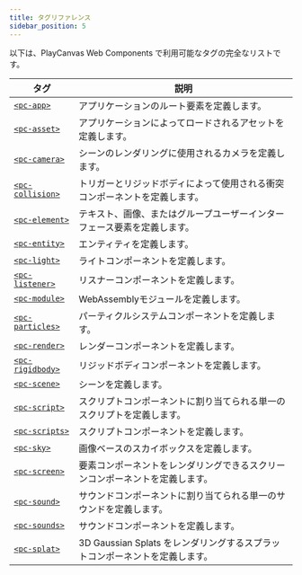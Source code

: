 ```yaml
---
title: タグリファレンス
sidebar_position: 5
---
```


以下は、PlayCanvas Web Components で利用可能なタグの完全なリストです。

| タグ | 説明 |
| --- | --- |
| [`<pc-app>`](pc-app) | アプリケーションのルート要素を定義します。 |
| [`<pc-asset>`](pc-asset) | アプリケーションによってロードされるアセットを定義します。 |
| [`<pc-camera>`](pc-camera) | シーンのレンダリングに使用されるカメラを定義します。 |
| [`<pc-collision>`](pc-collision) | トリガーとリジッドボディによって使用される衝突コンポーネントを定義します。 |
| [`<pc-element>`](pc-element) | テキスト、画像、またはグループユーザーインターフェース要素を定義します。 |
| [`<pc-entity>`](pc-entity) | エンティティを定義します。 |
| [`<pc-light>`](pc-light) | ライトコンポーネントを定義します。 |
| [`<pc-listener>`](pc-listener) | リスナーコンポーネントを定義します。 |
| [`<pc-module>`](pc-module) | WebAssemblyモジュールを定義します。 |
| [`<pc-particles>`](pc-particles) | パーティクルシステムコンポーネントを定義します。 |
| [`<pc-render>`](pc-render) | レンダーコンポーネントを定義します。 |
| [`<pc-rigidbody>`](pc-rigidbody) | リジッドボディコンポーネントを定義します。 |
| [`<pc-scene>`](pc-scene) | シーンを定義します。 |
| [`<pc-script>`](pc-script) | スクリプトコンポーネントに割り当てられる単一のスクリプトを定義します。 |
| [`<pc-scripts>`](pc-scripts) | スクリプトコンポーネントを定義します。 |
| [`<pc-sky>`](pc-sky) | 画像ベースのスカイボックスを定義します。 |
| [`<pc-screen>`](pc-screen) | 要素コンポーネントをレンダリングできるスクリーンコンポーネントを定義します。 |
| [`<pc-sound>`](pc-sound) | サウンドコンポーネントに割り当てられる単一のサウンドを定義します。 |
| [`<pc-sounds>`](pc-sounds) | サウンドコンポーネントを定義します。 |
| [`<pc-splat>`](pc-splat) | 3D Gaussian Splats をレンダリングするスプラットコンポーネントを定義します。 |
